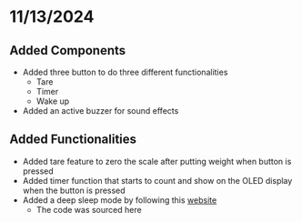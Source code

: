 # 11/13/2024
## Added Components 
- Added three button to do three different functionalities
    - Tare
    - Timer
    - Wake up
- Added an active buzzer for sound effects

## Added Functionalities
- Added tare feature to zero the scale after putting weight when button is pressed
- Added timer function that starts to count and show on the OLED display when the button is pressed
- Added a deep sleep mode by following this [website](https://randomnerdtutorials.com/esp32-deep-sleep-arduino-ide-wake-up-sources/)
    - The code was sourced here